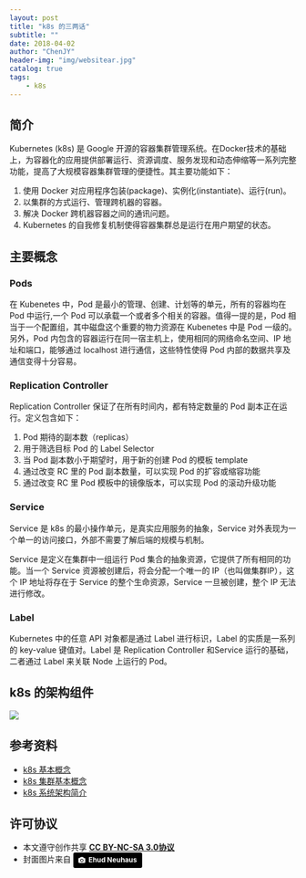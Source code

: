 ```yaml
---
layout: post
title: "k8s 的三两话"
subtitle: ""
date: 2018-04-02
author: "ChenJY"
header-img: "img/websitear.jpg"
catalog: true
tags: 
    - k8s
---
```


## 简介
Kubernetes (k8s) 是 Google 开源的容器集群管理系统。在Docker技术的基础上，为容器化的应用提供部署运行、资源调度、服务发现和动态伸缩等一系列完整功能，提高了大规模容器集群管理的便捷性。其主要功能如下：

1. 使用 Docker 对应用程序包装(package)、实例化(instantiate)、运行(run)。
2. 以集群的方式运行、管理跨机器的容器。
3. 解决 Docker 跨机器容器之间的通讯问题。
4. Kubernetes 的自我修复机制使得容器集群总是运行在用户期望的状态。

## 主要概念
### Pods
在 Kubenetes 中，Pod 是最小的管理、创建、计划等的单元，所有的容器均在 Pod 中运行,一个 Pod 可以承载一个或者多个相关的容器。值得一提的是，Pod 相当于一个配置组，其中磁盘这个重要的物力资源在 Kubenetes 中是 Pod 一级的。另外，Pod 内包含的容器运行在同一宿主机上，使用相同的网络命名空间、IP 地址和端口，能够通过 localhost 进行通信，这些特性使得 Pod 内部的数据共享及通信变得十分容易。

### Replication Controller
Replication Controller 保证了在所有时间内，都有特定数量的 Pod 副本正在运行。定义包含如下：

1. Pod 期待的副本数（replicas）
2. 用于筛选目标 Pod 的 Label Selector
3. 当 Pod 副本数小于期望时，用于新的创建 Pod 的模板 template
4. 通过改变 RC 里的 Pod 副本数量，可以实现 Pod 的扩容或缩容功能
5. 通过改变 RC 里 Pod 模板中的镜像版本，可以实现 Pod 的滚动升级功能

### Service
Service 是 k8s 的最小操作单元，是真实应用服务的抽象，Service 对外表现为一个单一的访问接口，外部不需要了解后端的规模与机制。

Service 是定义在集群中一组运行 Pod 集合的抽象资源，它提供了所有相同的功能。当一个 Service 资源被创建后，将会分配一个唯一的 IP（也叫做集群IP），这个 IP 地址将存在于 Service 的整个生命资源，Service 一旦被创建，整个 IP 无法进行修改。

### Label
Kubernetes 中的任意 API 对象都是通过 Label 进行标识，Label 的实质是一系列的 key-value 键值对。Label 是 Replication Controller 和Service 运行的基础，二者通过 Label 来关联 Node 上运行的 Pod。

## k8s 的架构组件
![](https://images2015.cnblogs.com/blog/937245/201612/937245-20161212183648198-2021561046.png)

## 参考资料
* [k8s 基本概念](https://www.cnblogs.com/chris-cp/p/5766153.html)
* [k8s 集群基本概念](https://www.cnblogs.com/chris-cp/p/5766153.html) 
* [k8s 系统架构简介](http://www.infoq.com/cn/articles/Kubernetes-system-architecture-introduction)

## 许可协议
* 本文遵守创作共享 <a href="https://creativecommons.org/licenses/by-nc-sa/3.0/cn/" target="_blank"><b>CC BY-NC-SA 3.0协议</b></a>
* 封面图片来自 <a style="background-color:black;color:white;text-decoration:none;padding:4px 6px;font-family:-apple-system, BlinkMacSystemFont, &quot;San Francisco&quot;, &quot;Helvetica Neue&quot;, Helvetica, Ubuntu, Roboto, Noto, &quot;Segoe UI&quot;, Arial, sans-serif;font-size:12px;font-weight:bold;line-height:1.2;display:inline-block;border-radius:3px;" href="https://unsplash.com/@paramir?utm_medium=referral&amp;utm_campaign=photographer-credit&amp;utm_content=creditBadge" target="_blank" rel="noopener noreferrer" title="Download free do whatever you want high-resolution photos from Ehud Neuhaus"><span style="display:inline-block;padding:2px 3px;"><svg xmlns="http://www.w3.org/2000/svg" style="height:12px;width:auto;position:relative;vertical-align:middle;top:-1px;fill:white;" viewBox="0 0 32 32"><title></title><path d="M20.8 18.1c0 2.7-2.2 4.8-4.8 4.8s-4.8-2.1-4.8-4.8c0-2.7 2.2-4.8 4.8-4.8 2.7.1 4.8 2.2 4.8 4.8zm11.2-7.4v14.9c0 2.3-1.9 4.3-4.3 4.3h-23.4c-2.4 0-4.3-1.9-4.3-4.3v-15c0-2.3 1.9-4.3 4.3-4.3h3.7l.8-2.3c.4-1.1 1.7-2 2.9-2h8.6c1.2 0 2.5.9 2.9 2l.8 2.4h3.7c2.4 0 4.3 1.9 4.3 4.3zm-8.6 7.5c0-4.1-3.3-7.5-7.5-7.5-4.1 0-7.5 3.4-7.5 7.5s3.3 7.5 7.5 7.5c4.2-.1 7.5-3.4 7.5-7.5z"></path></svg></span><span style="display:inline-block;padding:2px 3px;">Ehud Neuhaus</span></a>